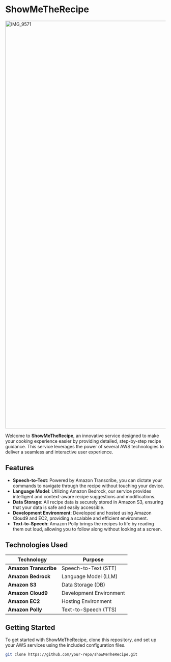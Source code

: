 # ShowMeTheRecipe
<img width="1279" alt="IMG_9571" src="https://github.com/user-attachments/assets/fa1d70a9-e919-49d5-8125-66b9f1cd601c">

Welcome to **ShowMeTheRecipe**, an innovative service designed to make your cooking experience easier by providing detailed, step-by-step recipe guidance. This service leverages the power of several AWS technologies to deliver a seamless and interactive user experience.

## Features

- **Speech-to-Text**: Powered by Amazon Transcribe, you can dictate your commands to navigate through the recipe without touching your device.
- **Language Model**: Utilizing Amazon Bedrock, our service provides intelligent and context-aware recipe suggestions and modifications.
- **Data Storage**: All recipe data is securely stored in Amazon S3, ensuring that your data is safe and easily accessible.
- **Development Environment**: Developed and hosted using Amazon Cloud9 and EC2, providing a scalable and efficient environment.
- **Text-to-Speech**: Amazon Polly brings the recipes to life by reading them out loud, allowing you to follow along without looking at a screen.

## Technologies Used

| Technology           | Purpose                            |
|----------------------|------------------------------------|
| **Amazon Transcribe**| Speech-to-Text (STT)               |
| **Amazon Bedrock**   | Language Model (LLM)               |
| **Amazon S3**        | Data Storage (DB)                  |
| **Amazon Cloud9**    | Development Environment            |
| **Amazon EC2**       | Hosting Environment                |
| **Amazon Polly**     | Text-to-Speech (TTS)               |

## Getting Started

To get started with ShowMeTheRecipe, clone this repository, and set up your AWS services using the included configuration files.

```bash
git clone https://github.com/your-repo/showMeTheRecipe.git
